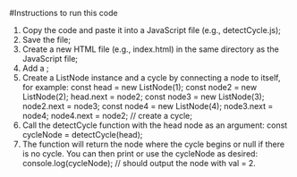 #Instructions to run this code
1. Copy the code and paste it into a JavaScript file (e.g., detectCycle.js);
2. Save the file;
3. Create a new HTML file (e.g., index.html) in the same directory as the JavaScript file;
4. Add a <script> tag to the HTML file and set the "src" attribute to the name of the JavaScript file: <script src="detectCycle.js"></script>;
5. Create a ListNode instance and a cycle by connecting a node to itself, for example:
const head = new ListNode(1);
const node2 = new ListNode(2);
head.next = node2;
const node3 = new ListNode(3);
node2.next = node3;
const node4 = new ListNode(4);
node3.next = node4;
node4.next = node2; // create a cycle;
6. Call the detectCycle function with the head node as an argument:
const cycleNode = detectCycle(head);
7. The function will return the node where the cycle begins or null if there is no cycle. You can then print or use the cycleNode as desired:
console.log(cycleNode); // should output the node with val = 2.



